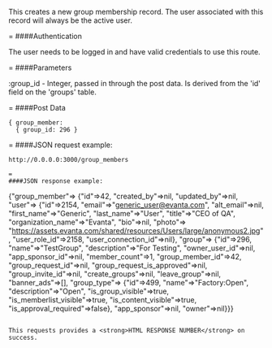 This creates a new group membership record. The user associated with this record will always be the active user.

=
####Authentication

The user needs to be logged in and have valid credentials to use this route.

=
####Parameters

:group_id - Integer, passed in through the post data. Is derived from the 'id' field on the 'groups' table.

=
####Post Data
```
{ group_member: 
  { group_id: 296 } 
```

=
####JSON request example:
```
http://0.0.0.0:3000/group_members

=
####JSON response example:

```
{"group_member"=>
  {"id"=>42,
   "created_by"=>nil,
   "updated_by"=>nil,
   "user"=>
    {"id"=>2154,
     "email"=>"generic_user@evanta.com",
     "alt_email"=>nil,
     "first_name"=>"Generic",
     "last_name"=>"User",
     "title"=>"CEO of QA",
     "organization_name"=>"Evanta",
     "bio"=>nil,
     "photo"=>
      "https://assets.evanta.com/shared/resources/Users/large/anonymous2.jpg",
     "user_role_id"=>2158,
     "user_connection_id"=>nil},
   "group"=>
    {"id"=>296,
     "name"=>"TestGroup",
     "description"=>"For Testing",
     "owner_user_id"=>nil,
     "app_sponsor_id"=>nil,
     "member_count"=>1,
     "group_member_id"=>42,
     "group_request_id"=>nil,
     "group_request_is_approved"=>nil,
     "group_invite_id"=>nil,
     "create_groups"=>nil,
     "leave_group"=>nil,
     "banner_ads"=>[],
     "group_type"=>
      {"id"=>499,
       "name"=>"Factory:Open",
       "description"=>"Open",
       "is_group_visible"=>true,
       "is_memberlist_visible"=>true,
       "is_content_visible"=>true,
       "is_approval_required"=>false},
     "app_sponsor"=>nil,
     "owner"=>nil}}}
```

This requests provides a <strong>HTML RESPONSE NUMBER</strong> on success.